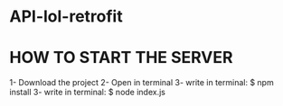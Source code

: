 # API-lol-retrofit

# HOW TO START THE SERVER

1- Download the project
2- Open in terminal
3- write in terminal: $ npm install
3- write in terminal: $ node index.js
